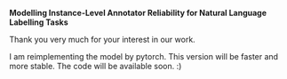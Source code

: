 **Modelling Instance-Level Annotator Reliability for Natural Language Labelling Tasks**

Thank you very much for your interest in our work.

I am reimplementing the model by pytorch. This version will be faster and more stable. The code will be available soon. :)
